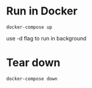 
# Run in Docker
```
docker-compose up
````

 use -d flag to run in background

# Tear down

````
docker-compose down

